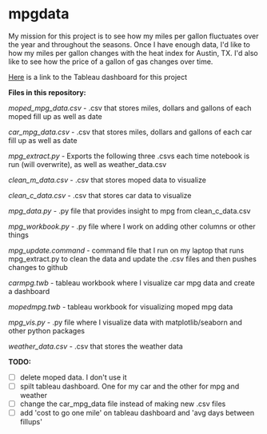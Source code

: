 # mpgdata

My mission for this project is to see how my miles per gallon fluctuates over the year and throughout the seasons. Once I have enough data, I'd like to how my miles per gallon changes with the heat index for Austin, TX. I'd also like to see how the price of a gallon of gas changes over time.

[Here](https://public.tableau.com/profile/ethan.fuerst#!/vizhome/mpgdatavis/Dashboard) is a link to the Tableau dashboard for this project

**Files in this repository:**

*moped_mpg_data.csv* - .csv that stores miles, dollars and gallons of each moped fill up as well as date 

*car_mpg_data.csv* - .csv that stores miles, dollars and gallons of each car fill up as well as date 

*mpg_extract.py* - Exports the following three .csvs each time notebook is run (will overwrite), as well as weather_data.csv

*clean_m_data.csv* - .csv that stores moped data to visualize

*clean_c_data.csv* - .csv that stores car data to visualize

*mpg_data.py* - .py file that provides insight to mpg from clean_c_data.csv

*mpg_workbook.py* - .py file where I work on adding other columns or other things

*mpg_update.command* - command file that I run on my laptop that runs mpg_extract.py to clean the data and update the .csv files and then pushes changes to github

*carmpg.twb* - tableau workbook where I visualize car mpg data and create a dashboard

*mopedmpg.twb* - tableau workbook for visualizing moped mpg data

*mpg_vis.py* - .py file where I visualize data with matplotlib/seaborn and other python packages

*weather_data.csv* - .csv that stores the weather data

**TODO:**

- [ ] delete moped data. I don't use it
- [ ] spilt tableau dashboard. One for my car and the other for mpg and weather
- [ ] change the car_mpg_data file instead of making new .csv files
- [ ] add 'cost to go one mile' on tableau dashboard and 'avg days between fillups'
